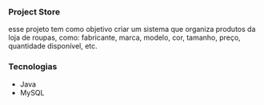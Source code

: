 ### Project Store

esse projeto tem como objetivo criar um sistema que organiza produtos da loja de roupas, como: fabricante, marca, modelo, cor, tamanho, preço, quantidade disponível, etc.

### Tecnologias

- Java
- MySQL